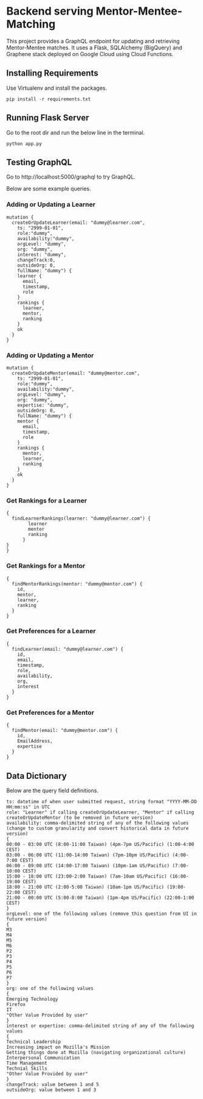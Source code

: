 # Backend serving Mentor-Mentee-Matching
This project provides a GraphQL endpoint for updating and retrieving Mentor-Mentee matches. 
It uses a Flask, SQLAlchemy (BigQuery) and Graphene stack deployed on Google Cloud using Cloud Functions.

## Installing Requirements
Use Virtualenv and install the packages.
```
pip install -r requirements.txt
```
## Running Flask Server
Go to the root dir and run the below line in the terminal.
```
python app.py
```

## Testing GraphQL
Go to http://localhost:5000/graphql to try GraphQL. 

Below are some example queries.

### Adding or Updating a Learner
```
mutation {
  createOrUpdateLearner(email: "dummy@learner.com", 
    ts: "2999-01-01", 
    role:"dummy", 
    availability:"dummy",
    orgLevel: "dummy",
    org: "dummy",
    interest: "dummy",
    changeTrack:0,
    outsideOrg: 0,
    fullName: "dummy") {
    learner {
      email,
      timestamp,
      role
    }
    rankings {
      learner,
      mentor,
      ranking
    }
    ok
  }
}
```
### Adding or Updating a Mentor
```
mutation {
  createOrUpdateMentor(email: "dummy@mentor.com", 
    ts: "2999-01-01", 
    role:"dummy", 
    availability:"dummy",
    orgLevel: "dummy",
    org: "dummy",
    expertise: "dummy",
    outsideOrg: 0,
    fullName: "dummy") {
    mentor {
      email,
      timestamp,
      role
    }
    rankings {
      mentor,
      learner,
      ranking
    }
    ok
  }
}
```
### Get Rankings for a Learner
```
{
  findLearnerRankings(learner: "dummy@learner.com") {
        learner
        mentor
        ranking
      }
}
}
```
### Get Rankings for a Mentor
```
{
  findMentorRankings(mentor: "dummy@mentor.com") {
    id,
    mentor,
    learner,
    ranking
  }
}
```
### Get Preferences for a Learner
```
{
  findLearner(email: "dummy@learner.com") {
    id,
    email,
    timestamp,
    role,
    availability,
    org,
    interest
  }
}
```
### Get Preferences for a Mentor
```
{
  findMentor(email: "dummy@mentor.com") {
    id,
    EmailAddress,
    expertise
  }
}
```
## Data Dictionary
Below are the query field definitions.
```
ts: datetime of when user submitted request, string format "YYYY-MM-DD HH:mm:ss" in UTC
role: "Learner" if calling createOrUpdateLearner, "Mentor" if calling createOrUpdateMentor (to be removed in future version)
availability: comma-delimited string of any of the following values (change to custom granularity and convert historical data in future version)
{
00:00 - 03:00 UTC (8:00-11:00 Taiwan) (4pm-7pm US/Pacific) (1:00-4:00 CEST)
03:00 - 06:00 UTC (11:00-14:00 Taiwan) (7pm-10pm US/Pacific) (4:00-7:00 CEST)
06:00 - 09:00 UTC (14:00-17:00 Taiwan) (10pm-1am US/Pacific) (7:00-10:00 CEST)
15:00 - 18:00 UTC (23:00-2:00 Taiwan) (7am-10am US/Pacific) (16:00-19:00 CEST)
18:00 - 21:00 UTC (2:00-5:00 Taiwan) (10am-1pm US/Pacific) (19:00-22:00 CEST)
21:00 - 00:00 UTC (5:00-8:00 Taiwan) (1pm-4pm US/Pacific) (22:00-1:00 CEST)
}
orgLevel: one of the following values (remove this question from UI in future version)
{
M3
M4	
M5
M6
P2
P3
P4
P5
P6
P7
}
org: one of the following values
{
Emerging Technology
Firefox
IT
"Other Value Provided by user"
}
interest or expertise: comma-delimited string of any of the following values
{
Technical Leadership
Increasing impact on Mozilla's Mission
Getting things done at Mozilla (navigating organizational culture)
Interpersonal Communication
Time Management
Technial Skills
"Other Value Provided by user"
}
changeTrack: value between 1 and 5
outsideOrg: value between 1 and 3
```
